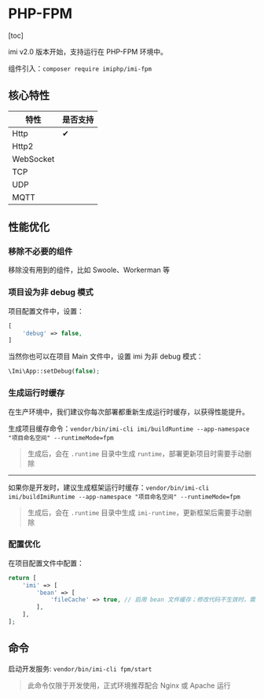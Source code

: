 # PHP-FPM

[toc]

imi v2.0 版本开始，支持运行在 PHP-FPM 环境中。

组件引入：`composer require imiphp/imi-fpm`

## 核心特性

| 特性 | 是否支持 |
|-|-
| Http | ✔ |
| Http2 |  |
| WebSocket |  |
| TCP |  |
| UDP |  |
| MQTT |  |

## 性能优化

### 移除不必要的组件

移除没有用到的组件，比如 Swoole、Workerman 等

### 项目设为非 debug 模式

项目配置文件中，设置：

```php
[
    'debug' => false,
]
```

当然你也可以在项目 Main 文件中，设置 imi 为非 debug 模式：

```php
\Imi\App::setDebug(false);
```

### 生成运行时缓存

在生产环境中，我们建议你每次部署都重新生成运行时缓存，以获得性能提升。

生成项目缓存命令：`vendor/bin/imi-cli imi/buildRuntime --app-namespace "项目命名空间" --runtimeMode=fpm`

> 生成后，会在 `.runtime` 目录中生成 `runtime`，部署更新项目时需要手动删除

---

如果你是开发时，建议生成框架运行时缓存：`vendor/bin/imi-cli imi/buildImiRuntime --app-namespace "项目命名空间" --runtimeMode=fpm`

> 生成后，会在 `.runtime` 目录中生成 `imi-runtime`，更新框架后需要手动删除

### 配置优化

在项目配置文件中配置：

```php
return [
    'imi' => [
        'bean' => [
            'fileCache' => true, // 启用 bean 文件缓存；修改代码不生效时，需要删除 `.runtime/classes` 目录缓存
        ],
    ],
];
```

## 命令

启动开发服务: `vendor/bin/imi-cli fpm/start`

> 此命令仅限于开发使用，正式环境推荐配合 Nginx 或 Apache 运行
